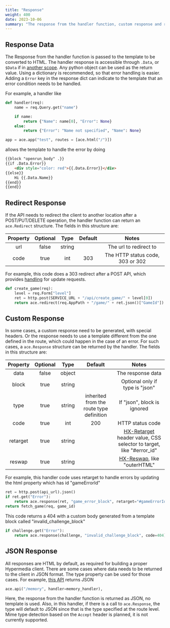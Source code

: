 ```yaml
---
title: "Response"
weight: 400
date: 2023-10-06
summary: "The response from the handler function, custom response and redirects"
---
```


## Response Data

The Response from the handler function is passed to the template to be converted to HTML. The handler response is accessible through `.Data`, or `$Data` if in [another scope](https://pkg.go.dev/text/template#:~:text=When%20execution%20begins%2C%20%24%20is%20set%20to%20the%20data%20argument%20passed%20to%20Execute%2C%20that%20is%2C%20to%20the%20starting%20value%20of%20dot.). Any python object can be used as the return value. Using a dictionary is recommended, so that error handling is easier. Adding a `Error` key in the response dict can indicate to the template that an error condition needs to be handled.

For example, a handler like

```python {filename="app.star"}
def handler(req):
    name = req.Query.get("name")

    if name:
        return {"Name": name[0], "Error": None}
    else:
        return {"Error": "Name not specified", "Name": None}

app = ace.app("test", routes = [ace.html("/")])
```

allows the template to handle the error by doing

<!-- prettier-ignore -->
```html
{{block "openrun_body" .}}
{{if .Data.Error}}
    <div style="color: red">{{.Data.Error}}</div>
{{else}}
    Hi {{.Data.Name}}
{{end}}
{{end}}

```

<!-- prettier-ignore-end -->

## Redirect Response

If the API needs to redirect the client to another location after a POST/PUT/DELETE operation, the handler function can return an `ace.Redirect` structure. The fields in this structure are:

| Property | Optional |  Type  | Default |              Notes               |
| :------: | :------: | :----: | :-----: | :------------------------------: |
|   url    |  false   | string |         |      The url to redirect to      |
|   code   |   true   |  int   |   303   | The HTTP status code, 303 or 302 |

For example, this code does a 303 redirect after a POST API, which provides [handling](https://en.wikipedia.org/wiki/Post/Redirect/Get) for update requests.

```python {filename="app.star"}
def create_game(req):
    level = req.Form["level"]
    ret = http.post(SERVICE_URL + "/api/create_game/" + level[0])
    return ace.redirect(req.AppPath + "/game/" + ret.json()["GameId"])
```

## Custom Response

In some cases, a custom response need to be generated, with special headers. Or the response needs to use a template different from the one defined in the route, which could happen in the case of an error. For such cases, a `ace.Response` structure can be returned by the handler. The fields in this structure are:

| Property | Optional |  Type  |                 Default                  |                                                                                Notes                                                                                 |
| :------: | :------: | :----: | :--------------------------------------: | :------------------------------------------------------------------------------------------------------------------------------------------------------------------: |
|   data   |  false   | object |                                          |                                                                          The response data                                                                           |
|  block   |   true   | string |                                          |                                                                   Optional only if type is "json"                                                                    |
|   type   |   true   | string | inherited from the route type definition |                                                                     If "json", block is ignored                                                                      |
|   code   |   true   |  int   |                   200                    |                                                                           HTTP status code                                                                           |
| retarget |   true   | string |                                          | [HX-Retarget](https://htmx.org/reference/#:~:text=for%20possible%20values-,HX%2DRetarget,-a%20CSS%20selector) header value, CSS selector to target, like "#error_id" |
|  reswap  |   true   | string |                                          |                       [HX-Reswap](https://htmx.org/reference/#:~:text=the%20location%20bar-,HX%2DReswap,-allows%20you%20to), like "outerHTML"                        |

For example, this handler code uses retarget to handle errors by updating the html property which has id "gameErrorId"

```python {filename="app.star"}
ret = http.post(api_url).json()
if ret.get("Error"):
    return ace.response(ret, "game_error_block", retarget="#gameErrorId")
return fetch_game(req, game_id)
```

This code returns a 404 with a custom body generated from a template block called "invalid_challenge_block"

```python {filename="app.star"}
if challenge.get("Error"):
    return ace.response(challenge, "invalid_challenge_block", code=404)
```

## JSON Response

All responses are HTML by default, as required for building a proper Hypermedia client. There are some cases where data needs to be returned to the client in JSON format. The type property can be used for those cases. For example, [this API](https://github.com/openrundev/apps/blob/dbec99126329adbcff30824b050ff1d559922bdd/system/memory_usage/app.star#L98) returns JSON

```python {filename="app.star"}
ace.api("/memory", handler=memory_handler),
```

Here, the response from the handler function is returned as JSON, no template is used. Also, in this handler, if there is a call to `ace.Response`, the type will default to JSON since that is the type specified at the route level. Mime type detection based on the `Accept` header is planned, it is not currently supported.
